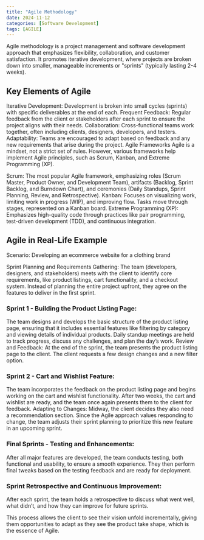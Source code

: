 ```yaml
---
title: "Agile Methodology"
date: 2024-11-12
categories: [Software Development]
tags: [AGILE]
---
```

Agile methodology is a project management and software development approach that emphasizes flexibility, collaboration, and customer satisfaction. It promotes iterative development, where projects are broken down into smaller, manageable increments or "sprints" (typically lasting 2-4 weeks).

## Key Elements of Agile
Iterative Development: Development is broken into small cycles (sprints) with specific deliverables at the end of each.
Frequent Feedback: Regular feedback from the client or stakeholders after each sprint to ensure the project aligns with their needs.
Collaboration: Cross-functional teams work together, often including clients, designers, developers, and testers.
Adaptability: Teams are encouraged to adapt based on feedback and any new requirements that arise during the project.
Agile Frameworks
Agile is a mindset, not a strict set of rules. However, various frameworks help implement Agile principles, such as Scrum, Kanban, and Extreme Programming (XP).

Scrum: The most popular Agile framework, emphasizing roles (Scrum Master, Product Owner, and Development Team), artifacts (Backlog, Sprint Backlog, and Burndown Chart), and ceremonies (Daily Standups, Sprint Planning, Review, and Retrospective).
Kanban: Focuses on visualizing work, limiting work in progress (WIP), and improving flow. Tasks move through stages, represented on a Kanban board.
Extreme Programming (XP): Emphasizes high-quality code through practices like pair programming, test-driven development (TDD), and continuous integration.
## Agile in Real-Life Example
Scenario: Developing an ecommerce website for a clothing brand

Sprint Planning and Requirements Gathering: The team (developers, designers, and stakeholders) meets with the client to identify core requirements, like product listings, cart functionality, and a checkout system. Instead of planning the entire project upfront, they agree on the features to deliver in the first sprint.

### Sprint 1 - Building the Product Listing Page:

The team designs and develops the basic structure of the product listing page, ensuring that it includes essential features like filtering by category and viewing details of individual products.
Daily standup meetings are held to track progress, discuss any challenges, and plan the day’s work.
Review and Feedback: At the end of the sprint, the team presents the product listing page to the client. The client requests a few design changes and a new filter option.

### Sprint 2 - Cart and Wishlist Feature:

The team incorporates the feedback on the product listing page and begins working on the cart and wishlist functionality.
After two weeks, the cart and wishlist are ready, and the team once again presents them to the client for feedback.
Adapting to Changes: Midway, the client decides they also need a recommendation section. Since the Agile approach values responding to change, the team adjusts their sprint planning to prioritize this new feature in an upcoming sprint.

### Final Sprints - Testing and Enhancements:

After all major features are developed, the team conducts testing, both functional and usability, to ensure a smooth experience. They then perform final tweaks based on the testing feedback and are ready for deployment.

### Sprint Retrospective and Continuous Improvement:

After each sprint, the team holds a retrospective to discuss what went well, what didn’t, and how they can improve for future sprints.

This process allows the client to see their vision unfold incrementally, giving them opportunities to adapt as they see the product take shape, which is the essence of Agile.